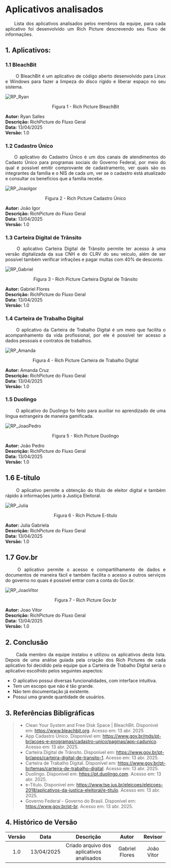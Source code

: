 # Aplicativos analisados 
<p align="justify">&emsp;&emsp;Lista dos aplicativos analisados pelos membros da equipe, para cada aplicativo foi desenvolvido um Rich Picture descrevendo seu fluxo de informações.</p>

## 1. Aplicativos:

### 1.1 BleachBit
<p align="justify">&emsp;&emsp; O BleachBit é um aplicativo de código aberto desenvolvido para Linux e Windows para fazer a limpeza do disco rígido e liberar espaço no seu sistema.</p>

![RP_Ryan](../assets/richPictures/Ryan.jpg)
<figcaption align="center">Figura 1 - Rich Picture BleachBit</figcaption>

   **Autor:** Ryan Salles </br>
   **Descrição:** RichPicture do Fluxo Geral </br>
   **Data:** 13/04/2025 </br>
   **Versão:** 1.0

### 1.2 Cadastro Único
<p align="justify">&emsp;&emsp;O aplicativo do Cadastro Único é um dos canais de atendimentos do Cadasto Único para programas sociais do Governo Federal, por meio do qual é possível emitir comprovante de cadastramento, ver quais são os integrantes da família e o NIS de cada um, ver se o cadastro está atualizado e consultar os benefícios que a família recebe.</p>

![RP_JoaoIgor](../assets/richPictures/JoaoIgor.jpg)
<figcaption align="center">Figura 2 - Rich Picture Cadastro Único</figcaption>

   **Autor:** João Igor </br>
   **Descrição:** RichPicture do Fluxo Geral </br>
   **Data:** 13/04/2025 </br>
   **Versão:** 1.0

### 1.3 Carteira Digital de Trânsito
<p align="justify">&emsp;&emsp; O aplicativo Carteira Digital de Trânsito permite ter acesso à uma versão digitalizada da sua CNH e do CLRV do seu veículo, além de ser possível também verificar infrações e pagar multas com 40% de desconto.</p>

![RP_Gabriel](../assets/richPictures/Gabriel.png)
<figcaption align="center">Figura 3 - Rich Picture Carteira Digital de Trânsito</figcaption>

   **Autor:** Gabriel Flores </br>
   **Descrição:** RichPicture do Fluxo Geral </br>
   **Data:** 13/04/2025 </br>
   **Versão:** 1.0

### 1.4 Carteira de Trabalho Digital
<p align="justify">&emsp;&emsp; O aplicativo da Carteira de Trabalho Digital é um meio que facilita o acompanhamento da vida profissional, por ele é possível ter acesso a dados pessoais e contratos de trabalhos.</p>

![RP_Amanda](../assets/richPictures/Amanda.jpg)
<figcaption align="center">Figura 4 - Rich Picture Carteira de Trabalho Digital</figcaption>

   **Autor:** Amanda Cruz </br>
   **Descrição:** RichPicture do Fluxo Geral </br>
   **Data:** 13/04/2025 </br>
   **Versão:** 1.0
   
### 1.5 Duolingo
<p align="justify">&emsp;&emsp; O aplicativo do Duolingo foi feito para auxiliar no aprendizado de uma língua extrangeira de maneira gamificada.</p>

![RP_JoaoPedro](../assets/richPictures/JoaoPedro.jpg)
<figcaption align="center">Figura 5 - Rich Picture Duolingo</figcaption>

   **Autor:** João Pedro </br>
   **Descrição:** RichPicture do Fluxo Geral </br>
   **Data:** 13/04/2025 </br>
   **Versão:** 1.0

## 1.6 E-título 
<p align="justify">&emsp;&emsp; O aplicativo permite a obtenção do título de eleitor digital e também rápido à informações junto à Justiça Eleitoral.</p>

![RP_Julia](../assets/richPictures/Julia.jpg)
<figcaption align="center">Figura 6 - Rich Picture E-título</figcaption>

   **Autor:** Julia Gabriela </br>
   **Descrição:** RichPicture do Fluxo Geral </br>
   **Data:** 13/04/2025 </br>
   **Versão:** 1.0

## 1.7 Gov.br 
<p align="justify">&emsp;&emsp; O aplicativo permite o acesso e compartilhamento de dados e documentos de maneira fácil e também facilita o acesso a outros serviços do governo no quais é possível entrar com a conta do Gov.br.</p>

![RP_JoaoVitor](../assets/richPictures/JoaoVitor.jpg)
<figcaption align="center">Figura 7 - Rich Picture Gov.br</figcaption>

   **Autor:** Joao Vitor </br>
   **Descrição:** RichPicture do Fluxo Geral </br>
   **Data:** 13/04/2025 </br>
   **Versão:** 1.0


## 2. Conclusão  
<p align="justify">&emsp;&emsp; Cada membro da equipe instalou e utilizou os aplicativos desta lista. Depois de uma análise guiada pela criação dos Rich Pictures de cada aplicativo foi decidido pela equipe que a Carteira de Trabalho Digital seria o aplicativo escolhido pelos seguintes aspectos:</p>

   - O aplicativo possui diversas funcionalidades, com interface intuitiva.
   - Tem um escopo que não é tão grande.
   - Não tem documentação já existente.
   - Possui uma grande quantidade de usuários.
   
## 3. Referências Bibligráficas

> - Clean Your System and Free Disk Space | BleachBit. Disponível em: <https://www.bleachbit.org>. Acesso em: 13 abr. 2025
> - App Cadastro Único. Disponível em: <https://www.gov.br/mds/pt-br/acoes-e-programas/cadastro-unico/paginas/app-cadunico>. Acesso em: 13 abr. 2025.
> - Carteira Digital de Trânsito. Disponível em: <https://www.gov.br/pt-br/apps/carteira-digital-de-transito-1>. Acesso em: 13 abr. 2025.
> - Carteira de Trabalho Digital. Disponível em: <https://www.gov.br/pt-br/temas/carteira-de-trabalho-digital>. Acesso em: 13 abr. 2025.
> - Duolingo. Disponível em: <https://pt.duolingo.com>. Acesso em: 13 abr. 2025.
> - e-Título. Disponível em: <https://www.tse.jus.br/eleicoes/eleicoes-2018/aplicativos-da-justica-eleitoral/e-titulo>. Acesso em: 13 abr. 2025.
> - Governo Federal - Governo do Brasil. Disponível em: <https://www.gov.br/pt-br>. Acesso em: 13 abr. 2025.


## 4. Histórico de Versão

| Versão | Data | Descrição  | Autor        | Revisor |
| :-----: | :----: | :----------: | :------------: | :--------: |
| 1.0 | 13/04/2025 | Criado arquivo dos aplicativos analisados | Gabriel Flores | João Vitor |